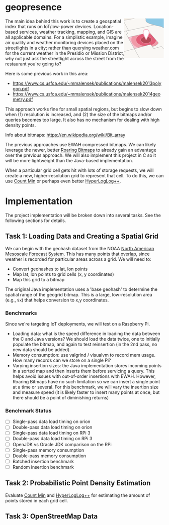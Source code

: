 # geopresence

<img src="docs/geo.png" width="25%" align="right"/>

The main idea behind this work is to create a geospatial index that runs on IoT/low-power devices. Location-based services, weather tracking, mapping, and GIS are all applicable domains. For a simplistic example, imagine air quality and weather monitoring devices placed on the streetlights in a city; rather than querying weather.com for the current weather in the Presidio or Mission District, why not just ask the streetlight across the street from the restaurant you're going to?

Here is some previous work in this area:

* https://www.cs.usfca.edu/~mmalensek/publications/malensek2013polygon.pdf
* https://www.cs.usfca.edu/~mmalensek/publications/malensek2014geometry.pdf

This approach works fine for small spatial regions, but begins to slow down when (1) resolution is increased, and (2) the size of the bitmaps and/or queries becomes too large. It also has no mechanism for dealing with high density points.

Info about bitmaps: https://en.wikipedia.org/wiki/Bit_array

The previous approaches use EWAH compressed bitmaps. We can likely leverage the newer, better [Roaring Bitmaps](https://roaringbitmap.org) to already gain an advantage over the previous approach. We will also implement this project in C so it will be more lightweight than the Java-based implementation.

When a particular grid cell gets hit with lots of storage requests, we will create a new, higher-resolution grid to represent that cell. To do this, we can use [Count Min](https://en.wikipedia.org/wiki/Count–min_sketch) or perhaps even better [HyperLogLog++](https://en.wikipedia.org/wiki/HyperLogLog).

# Implementation

The project implementation will be broken down into several tasks. See the following sections for details.

## Task 1: Loading Data and Creating a Spatial Grid

We can begin with the geohash dataset from the NOAA [North American Mesoscale Forecast System](https://www.ncdc.noaa.gov/data-access/model-data/model-datasets/north-american-mesoscale-forecast-system-nam). This has many points that overlap, since weather is recorded for particular areas across a grid. We will need to:

* Convert geohashes to lat, lon points
* Map lat, lon points to grid cells (x, y coordinates)
* Map this grid to a bitmap

The original Java implementation uses a 'base geohash' to determine the spatial range of the geogrid bitmap. This is a large, low-resolution area (e.g., `9x`) that helps conversion to x,y coordinates.

### Benchmarks

Since we're targeting IoT deployments, we will test on a Raspberry Pi.

* Loading data: what is the speed difference in loading the data between the C and Java versions? We should load the data twice, one to initially populate the bitmap, and again to test reinsertion (in the 2nd pass, no new data should be added). 
* Memory consumption: use valgrind / visualvm to record mem usage. How many records can we store on a single Pi?
* Varying insertion sizes: the Java implementation stores incoming points in a sorted map and then inserts them before servicing a query. This helps avoid issues with out-of-order insertions with EWAH. However, Roaring Bitmaps have no such limitation so we can insert a single point at a time or several. For this benchmark, we will vary the insertion size and measure speed (it is likely faster to insert many points at once, but there should be a point of diminishing returns)

### Benchmark Status
- [ ] Single-pass data load timing on orion
- [ ] Double-pass data load timing on orion
- [ ] Single-pass data load timing on RPi 3
- [ ] Double-pass data load timing on RPi 3
- [ ] OpenJDK vs Oracle JDK comparison on the RPi
- [ ] Single-pass memory consumption
- [ ] Double-pass memory consumption
- [ ] Batched insertion benchmark
- [ ] Random insertion benchmark

## Task 2: Probabilistic Point Density Estimation

Evaluate [Count Min](https://en.wikipedia.org/wiki/Count–min_sketch) and [HyperLogLog++](https://en.wikipedia.org/wiki/HyperLogLog) for estimating the amount of points stored in each grid cell.

## Task 3: OpenStreetMap Data

